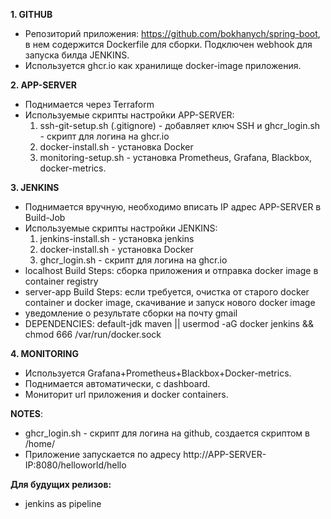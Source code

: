 **1. GITHUB**
- Репозиторий приложения: https://github.com/bokhanych/spring-boot, в нем содержится Dockerfile для сборки. Подключен webhook для запуска билда JENKINS.
- Используется ghcr.io как хранилище docker-image приложения.

**2. APP-SERVER**
- Поднимается через Terraform
- Используемые скрипты настройки APP-SERVER:
   1. ssh-git-setup.sh (.gitignore) - добавляет ключ SSH и ghcr_login.sh - скрипт для логина на ghcr.io
   2. docker-install.sh - установка Docker
   3. monitoring-setup.sh - установка Prometheus, Grafana, Blackbox, docker-metrics.

**3. JENKINS**
- Поднимается вручную, необходимо вписать IP адрес APP-SERVER в Build-Job
- Используемые скрипты настройки JENKINS:
   1. jenkins-install.sh - установка jenkins
   2. docker-install.sh - установка Docker
   3. ghcr_login.sh - скрипт для логина на ghcr.io
- localhost Build Steps: сборка приложения и отправка docker image в container registry
- server-app Build Steps: если требуется, очистка от старого docker container и docker image, скачивание и запуск нового docker image
- уведомление о результате сборки на почту gmail
- DEPENDENCIES: default-jdk maven || usermod -aG docker jenkins && chmod 666 /var/run/docker.sock

**4. MONITORING**
- Используется Grafana+Prometheus+Blackbox+Docker-metrics.
- Поднимается автоматически, с dashboard.
- Мониторит url приложения и docker containers.

**NOTES**:
- ghcr_login.sh - скрипт для логина на github, создается скриптом в /home/
- Приложение запускается по адресу http://APP-SERVER-IP:8080/helloworld/hello

**Для будущих релизов:** 
- jenkins as pipeline
